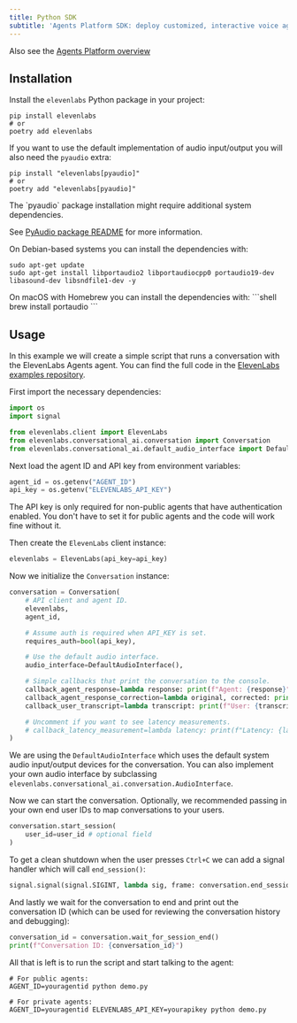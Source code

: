 ```yaml
---
title: Python SDK
subtitle: 'Agents Platform SDK: deploy customized, interactive voice agents in minutes.'
---
```


<Info>Also see the [Agents Platform overview](/docs/agents-platform/overview)</Info>

## Installation

Install the `elevenlabs` Python package in your project:

```shell
pip install elevenlabs
# or
poetry add elevenlabs
```

If you want to use the default implementation of audio input/output you will also need the `pyaudio` extra:

```shell
pip install "elevenlabs[pyaudio]"
# or
poetry add "elevenlabs[pyaudio]"
```

<Info>
The `pyaudio` package installation might require additional system dependencies.

See [PyAudio package README](https://pypi.org/project/PyAudio/) for more information.

<Tabs>
<Tab title="Linux">
On Debian-based systems you can install the dependencies with:

```shell
sudo apt-get update
sudo apt-get install libportaudio2 libportaudiocpp0 portaudio19-dev libasound-dev libsndfile1-dev -y
```

</Tab>
<Tab title="macOS">
On macOS with Homebrew you can install the dependencies with:
```shell
brew install portaudio
```
</Tab>
</Tabs>
</Info>

## Usage

In this example we will create a simple script that runs a conversation with the ElevenLabs Agents agent.
You can find the full code in the [ElevenLabs examples repository](https://github.com/elevenlabs/elevenlabs-examples/tree/main/examples/conversational-ai/python).

First import the necessary dependencies:

```python
import os
import signal

from elevenlabs.client import ElevenLabs
from elevenlabs.conversational_ai.conversation import Conversation
from elevenlabs.conversational_ai.default_audio_interface import DefaultAudioInterface
```

Next load the agent ID and API key from environment variables:

```python
agent_id = os.getenv("AGENT_ID")
api_key = os.getenv("ELEVENLABS_API_KEY")
```

The API key is only required for non-public agents that have authentication enabled.
You don't have to set it for public agents and the code will work fine without it.

Then create the `ElevenLabs` client instance:

```python
elevenlabs = ElevenLabs(api_key=api_key)
```

Now we initialize the `Conversation` instance:

```python
conversation = Conversation(
    # API client and agent ID.
    elevenlabs,
    agent_id,

    # Assume auth is required when API_KEY is set.
    requires_auth=bool(api_key),

    # Use the default audio interface.
    audio_interface=DefaultAudioInterface(),

    # Simple callbacks that print the conversation to the console.
    callback_agent_response=lambda response: print(f"Agent: {response}"),
    callback_agent_response_correction=lambda original, corrected: print(f"Agent: {original} -> {corrected}"),
    callback_user_transcript=lambda transcript: print(f"User: {transcript}"),

    # Uncomment if you want to see latency measurements.
    # callback_latency_measurement=lambda latency: print(f"Latency: {latency}ms"),
)
```

We are using the `DefaultAudioInterface` which uses the default system audio input/output devices for the conversation.
You can also implement your own audio interface by subclassing `elevenlabs.conversational_ai.conversation.AudioInterface`.

Now we can start the conversation. Optionally, we recommended passing in your own end user IDs to map conversations to your users.

```python
conversation.start_session(
    user_id=user_id # optional field
)
```

To get a clean shutdown when the user presses `Ctrl+C` we can add a signal handler which will call `end_session()`:

```python
signal.signal(signal.SIGINT, lambda sig, frame: conversation.end_session())
```

And lastly we wait for the conversation to end and print out the conversation ID (which can be used for reviewing the conversation history and debugging):

```python
conversation_id = conversation.wait_for_session_end()
print(f"Conversation ID: {conversation_id}")
```

All that is left is to run the script and start talking to the agent:

```shell
# For public agents:
AGENT_ID=youragentid python demo.py

# For private agents:
AGENT_ID=youragentid ELEVENLABS_API_KEY=yourapikey python demo.py
```

